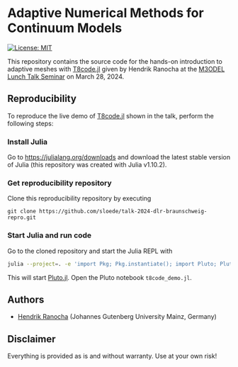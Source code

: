 # Adaptive Numerical Methods for Continuum Models

[![License: MIT](https://img.shields.io/badge/License-MIT-success.svg)](https://opensource.org/licenses/MIT)

This repository contains the source code for the hands-on introduction
to adaptive meshes with [T8code.jl](https://github.com/DLR-AMR/T8code.jl)
given by Hendrik Ranocha at the
[M3ODEL Lunch Talk Seminar](https://model.uni-mainz.de/lunch-talks/)
on March 28, 2024.


## Reproducibility

To reproduce the live demo of [T8code.jl](https://github.com/DLR-AMR/T8code.jl)
shown in the talk, perform the following steps:

### Install Julia

Go to https://julialang.org/downloads and download the latest stable version of Julia
(this repository was created with Julia v1.10.2).

### Get reproducibility repository

Clone this reproducibility repository by executing
```shell
git clone https://github.com/sloede/talk-2024-dlr-braunschweig-repro.git
```

### Start Julia and run code

Go to the cloned repository and start the Julia REPL with

```bash
julia --project=. -e 'import Pkg; Pkg.instantiate(); import Pluto; Pluto.run()'
```

This will start [Pluto.jl](https://github.com/fonsp/Pluto.jl). Open the Pluto
notebook `t8code_demo.jl`.


## Authors

- [Hendrik Ranocha](https://ranocha.de) (Johannes Gutenberg University Mainz, Germany)


## Disclaimer

Everything is provided as is and without warranty. Use at your own risk!
